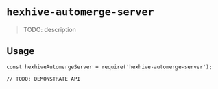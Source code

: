 # `hexhive-automerge-server`

> TODO: description

## Usage

```
const hexhiveAutomergeServer = require('hexhive-automerge-server');

// TODO: DEMONSTRATE API
```
